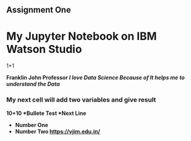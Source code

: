 ## Assignment One

# My Jupyter Notebook on IBM Watson Studio

1+1

<b> Franklin John
  Professor 
  *I love Data Science Because of It helps me to understand the Data*
  ### My next cell will add two variables and give result 
  
  10+10
  *Bullete Test
    *Next Line 
  * Number One
  * Number Two 
  https://vjim.edu.in/
  
